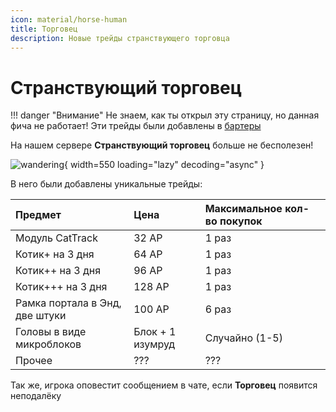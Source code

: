 ```yaml
---
icon: material/horse-human
title: Торговец
description: Новые трейды странствующего торговца
---
```


# Странствующий торговец

!!! danger "Внимание"
    Не знаем, как ты открыл эту страницу, но данная фича не работает! Эти трейды были добавлены в [бартеры](qol.md#бартер-material-new-box-material-beta-titleэта-фича-в-бете-)

На нашем сервере **Странствующий торговец** больше не бесполезен!

![wandering](../../assets/wandering.png){ width=550 loading="lazy" decoding="async" }

В него были добавлены уникальные трейды:

| Предмет | Цена | Максимальное кол-во покупок |
| :------ | :--- | :-------------------------- |
| Модуль CatTrack | 32 АР | 1 раз |
| Котик+ на 3 дня | 64 АР | 1 раз |
| Котик++ на 3 дня | 96 АР | 1 раз |
| Котик+++ на 3 дня | 128 АР | 1 раз |
| Рамка портала в Энд, две штуки | 100 АР | 6 раз |
| Головы в виде микроблоков | Блок + 1 изумруд | Случайно (1-5) |
| Прочее | ???| ??? |

Так же, игрока оповестит сообщением в чате, если **Торговец** появится неподалёку
